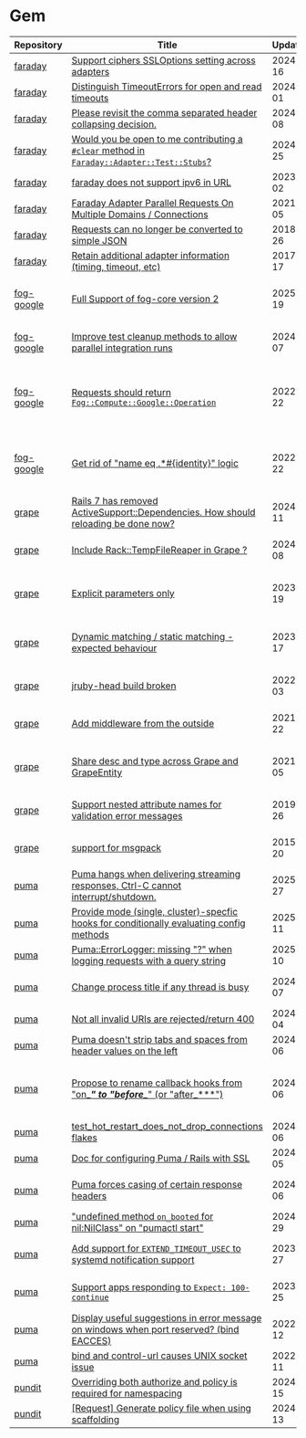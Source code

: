 # Gem

| Repository | Title | UpdatedAt | Labels | Assignee | Comments |
| --- | --- | --- | --- | --- | --- |
| [faraday](https://github.com/lostisland/faraday) | [Support ciphers SSLOptions setting across adapters](https://github.com/lostisland/faraday/issues/1586) | 2024-09-16 | help wanted |  | 3 |
| [faraday](https://github.com/lostisland/faraday) | [Distinguish TimeoutErrors for open and read timeouts](https://github.com/lostisland/faraday/issues/718) | 2024-08-01 | feature, help wanted |  | 33 |
| [faraday](https://github.com/lostisland/faraday) | [Please revisit the comma separated header collapsing decision.](https://github.com/lostisland/faraday/issues/1120) | 2024-07-08 | feature, help wanted |  | 6 |
| [faraday](https://github.com/lostisland/faraday) | [Would you be open to me contributing a `#clear` method in `Faraday::Adapter::Test::Stubs`?](https://github.com/lostisland/faraday/issues/1570) | 2024-06-25 | help wanted |  | 1 |
| [faraday](https://github.com/lostisland/faraday) | [faraday does not support ipv6 in URL](https://github.com/lostisland/faraday/issues/589) | 2023-06-02 | feature, help wanted |  | 5 |
| [faraday](https://github.com/lostisland/faraday) | [Faraday Adapter Parallel Requests On Multiple Domains / Connections](https://github.com/lostisland/faraday/issues/805) | 2021-01-05 | feature, help wanted |  | 5 |
| [faraday](https://github.com/lostisland/faraday) | [Requests can no longer be converted to simple JSON](https://github.com/lostisland/faraday/issues/535) | 2018-05-26 | feature, help wanted |  | 8 |
| [faraday](https://github.com/lostisland/faraday) | [Retain additional adapter information (timing, timeout, etc)](https://github.com/lostisland/faraday/issues/527) | 2017-08-17 | feature, help wanted |  | 6 |
| [fog-google](https://github.com/fog/fog-google) | [Full Support of fog-core version 2](https://github.com/fog/fog-google/issues/421) | 2025-03-19 | help wanted, dev, priority/high, 2.0, pinned |  | 18 |
| [fog-google](https://github.com/fog/fog-google) | [Improve test cleanup methods to allow parallel integration runs](https://github.com/fog/fog-google/issues/626) | 2024-04-07 | enhancement, help wanted, dev |  | 0 |
| [fog-google](https://github.com/fog/fog-google) | [Requests should return `Fog::Compute::Google::Operation`](https://github.com/fog/fog-google/issues/381) | 2022-11-22 | enhancement, help wanted, priority/high, 2.0, hacktoberfest, pinned |  | 1 |
| [fog-google](https://github.com/fog/fog-google) | [Get rid of "name eq .*#{identity}" logic](https://github.com/fog/fog-google/issues/404) | 2022-11-22 | enhancement, help wanted, 2.0, hacktoberfest, pinned | @Temikus | 3 |
| [grape](https://github.com/ruby-grape/grape) | [Rails 7 has removed ActiveSupport::Dependencies. How should reloading be done now?](https://github.com/ruby-grape/grape/issues/2238) | 2024-10-11 | bug?, you can help |  | 6 |
| [grape](https://github.com/ruby-grape/grape) | [Include Rack::TempFileReaper in Grape ?](https://github.com/ruby-grape/grape/issues/2487) | 2024-10-08 | feature request, you can help |  | 0 |
| [grape](https://github.com/ruby-grape/grape) | [Explicit parameters only](https://github.com/ruby-grape/grape/issues/810) | 2023-10-19 | feature request, discuss!, you can help |  | 9 |
| [grape](https://github.com/ruby-grape/grape) | [Dynamic matching / static matching - expected behaviour](https://github.com/ruby-grape/grape/issues/1858) | 2023-09-17 | feature request, you can help, chore |  | 9 |
| [grape](https://github.com/ruby-grape/grape) | [jruby-head build broken](https://github.com/ruby-grape/grape/issues/2211) | 2022-02-03 | confirmed bug, you can help |  | 5 |
| [grape](https://github.com/ruby-grape/grape) | [Add middleware from the outside](https://github.com/ruby-grape/grape/issues/2169) | 2021-03-22 | discuss!, you can help, question |  | 2 |
| [grape](https://github.com/ruby-grape/grape) | [Share desc and type across Grape and GrapeEntity](https://github.com/ruby-grape/grape/issues/1708) | 2021-02-05 | feature request, discuss!, you can help |  | 7 |
| [grape](https://github.com/ruby-grape/grape) | [Support nested attribute names for validation error messages](https://github.com/ruby-grape/grape/issues/1933) | 2019-11-26 | feature request, you can help |  | 6 |
| [grape](https://github.com/ruby-grape/grape) | [support for msgpack](https://github.com/ruby-grape/grape/issues/668) | 2015-02-20 | feature request, you can help |  | 4 |
| [puma](https://github.com/puma/puma) | [Puma hangs when delivering streaming responses, Ctrl-C cannot interrupt/shutdown.](https://github.com/puma/puma/issues/3569) | 2025-02-27 | bug, contrib-wanted |  | 9 |
| [puma](https://github.com/puma/puma) | [Provide mode (single, cluster)-specfic hooks for conditionally evaluating config methods](https://github.com/puma/puma/issues/3571) | 2025-02-11 | feature, contrib-wanted |  | 22 |
| [puma](https://github.com/puma/puma) | [Puma::ErrorLogger: missing "?" when logging requests with a query string](https://github.com/puma/puma/issues/3617) | 2025-02-10 | bug, contrib-wanted |  | 0 |
| [puma](https://github.com/puma/puma) | [Change process title if any thread is busy](https://github.com/puma/puma/issues/3483) | 2024-11-07 | feature, contrib-wanted |  | 5 |
| [puma](https://github.com/puma/puma) | [Not all invalid URIs are rejected/return 400](https://github.com/puma/puma/issues/3396) | 2024-10-04 | bug, contrib-wanted, c-ext |  | 7 |
| [puma](https://github.com/puma/puma) | [ Puma doesn't strip tabs and spaces from header values on the left](https://github.com/puma/puma/issues/3430) | 2024-08-06 | bug, contrib-wanted, c-ext |  | 3 |
| [puma](https://github.com/puma/puma) | [Propose to rename callback hooks from "on_***" to "before_***" (or "after_***")](https://github.com/puma/puma/issues/3387) | 2024-08-06 | feature, contrib-wanted, breaking change |  | 3 |
| [puma](https://github.com/puma/puma) | [test_hot_restart_does_not_drop_connections flakes](https://github.com/puma/puma/issues/3114) | 2024-08-06 | bug, contrib-wanted |  | 6 |
| [puma](https://github.com/puma/puma) | [Doc for configuring Puma / Rails with SSL](https://github.com/puma/puma/issues/3423) | 2024-07-05 | docs, contrib-wanted |  | 0 |
| [puma](https://github.com/puma/puma) | [Puma forces casing of certain response headers](https://github.com/puma/puma/issues/3250) | 2024-06-06 | feature, contrib-wanted |  | 19 |
| [puma](https://github.com/puma/puma) | ["undefined method `on_booted` for nil:NilClass" on "pumactl start"](https://github.com/puma/puma/issues/3356) | 2024-03-29 | bug, contrib-wanted |  | 2 |
| [puma](https://github.com/puma/puma) | [Add support for `EXTEND_TIMEOUT_USEC` to systemd notification support](https://github.com/puma/puma/issues/3234) | 2023-09-27 | contrib-wanted, systemd |  | 1 |
| [puma](https://github.com/puma/puma) | [Support apps responding to `Expect: 100-continue`](https://github.com/puma/puma/issues/3188) | 2023-08-25 | feature, contrib-wanted |  | 10 |
| [puma](https://github.com/puma/puma) | [Display useful suggestions in error message on windows when port reserved? (bind EACCES)](https://github.com/puma/puma/issues/2894) | 2022-11-12 | feature, contrib-wanted | @MSP-Greg | 6 |
| [puma](https://github.com/puma/puma) | [bind and control-url causes UNIX socket issue](https://github.com/puma/puma/issues/2789) | 2022-09-11 | bug, contrib-wanted |  | 8 |
| [pundit](https://github.com/varvet/pundit) | [Overriding both authorize and policy is required for namespacing](https://github.com/varvet/pundit/issues/723) | 2024-05-15 | good first issue |  | 4 |
| [pundit](https://github.com/varvet/pundit) | [[Request] Generate policy file when using scaffolding](https://github.com/varvet/pundit/issues/735) | 2024-05-13 | good first issue |  | 3 |

